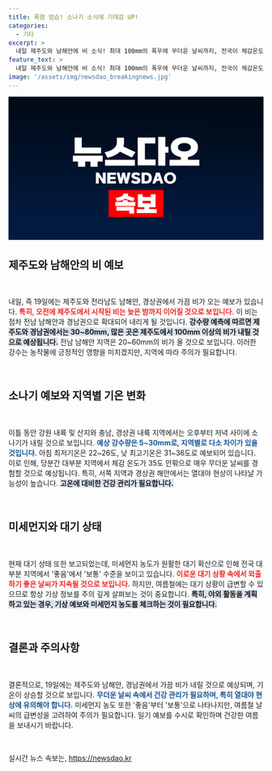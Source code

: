 ```yaml
---
title: 폭염 엄습! 소나기 소식에 기대감 UP!
categories:
  - 기타
excerpt: >
  내일 제주도와 남해안에 비 소식! 최대 100mm의 폭우에 무더운 날씨까지, 전국이 체감온도 35도 안팎으로 덥겠다. 기상 변화에 주목하세요!
feature_text: >
  내일 제주도와 남해안에 비 소식! 최대 100mm의 폭우에 무더운 날씨까지, 전국이 체감온도 35도 안팎으로 덥겠다. 기상 변화에 주목하세요!
image: '/assets/img/newsdao_breakingnews.jpg'
---
```


<p><img src="/assets/img/newsdao_breakingnews.jpg" alt="koreaapp 속보" /></p>

<h2 data-ke-size="size26">제주도와 남해안의 비 예보</h2>

<p data-ke-size="size16">&nbsp;</p>

<p>내일, 즉 19일에는 제주도와 전라남도 남해안, 경상권에서 가끔 비가 오는 예보가 있습니다. <b><span style="color: #ee2323;">특히, 오전에 제주도에서 시작된 비는 늦은 밤까지 이어질 것으로 보입니다.</span></b> 이 비는 점차 전남 남해안과 경남권으로 확대되어 내리게 될 것입니다. <b><span style="background-color: #21538527;">강수량 예측에 따르면 제주도와 경남권에서는 30~80mm, 많은 곳은 제주도에서 100mm 이상의 비가 내릴 것으로 예상됩니다.</span></b> 전남 남해안 지역은 20~60mm의 비가 올 것으로 보입니다. 이러한 강수는 농작물에 긍정적인 영향을 미치겠지만, 지역에 따라 주의가 필요합니다. </p>

<p data-ke-size="size16">&nbsp;</p>

<h2 data-ke-size="size26">소나기 예보와 지역별 기온 변화</h2>

<p data-ke-size="size16">&nbsp;</p>

<p>이틀 동안 강원 내륙 및 산지와 충남, 경상권 내륙 지역에서는 오후부터 저녁 사이에 소나기가 내릴 것으로 보입니다. <b><span style="color: #1a5490;">예상 강수량은 5~30mm로, 지역별로 다소 차이가 있을 것입니다.</span></b> 아침 최저기온은 22~26도, 낮 최고기온은 31~36도로 예보되어 있습니다. 이로 인해, 당분간 대부분 지역에서 체감 온도가 35도 안팎으로 매우 무더운 날씨를 경험할 것으로 예상됩니다. 특히, 서쪽 지역과 경상권 해안에서는 열대야 현상이 나타날 가능성이 높습니다. <b><span style="background-color: #21538527;">고온에 대비한 건강 관리가 필요합니다.</span></b></p>

<p data-ke-size="size16">&nbsp;</p>

<h2 data-ke-size="size26">미세먼지와 대기 상태</h2>

<p data-ke-size="size16">&nbsp;</p>

<p>현재 대기 상태 또한 보고되었는데, 미세먼지 농도가 원활한 대기 확산으로 인해 전국 대부분 지역에서 '좋음'에서 '보통' 수준을 보이고 있습니다. <b><span style="color: #ee2323;">이로운 대기 상황 속에서 외출하기 좋은 날씨가 지속될 것으로 보입니다.</span></b> 하지만, 여름철에는 대기 상황이 급변할 수 있으므로 항상 기상 정보를 주의 깊게 살펴보는 것이 중요합니다. <b><span style="background-color: #21538527;">특히, 야외 활동을 계획하고 있는 경우, 기상 예보와 미세먼지 농도를 체크하는 것이 필요합니다.</span></b></p>

<p data-ke-size="size16">&nbsp;</p>

<h2 data-ke-size="size26">결론과 주의사항</h2>

<p data-ke-size="size16">&nbsp;</p>

<p>결론적으로, 19일에는 제주도와 남해안, 경남권에서 가끔 비가 내릴 것으로 예상되며, 기온이 상승할 것으로 보입니다. <b><span style="color: #1a5490;">무더운 날씨 속에서 건강 관리가 필요하며, 특히 열대야 현상에 유의해야 합니다.</span></b> 미세먼지 농도 또한 '좋음'부터 '보통'으로 나타나지만, 여름철 날씨의 급변성을 고려하여 주의가 필요합니다. 일기 예보를 수시로 확인하며 건강한 여름을 보내시기 바랍니다.</p>

<p data-ke-size="size16">&nbsp;</p>
실시간 뉴스 속보는, <a href="https://newsdao.kr" rel="dofollow">https://newsdao.kr</a>



